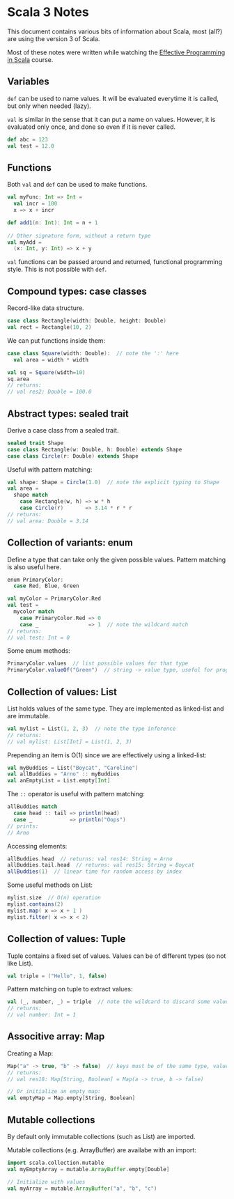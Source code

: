 # Scala 3 Notes

This document contains various bits of information about Scala, most (all?) are using the version 3 of Scala.

Most of these notes were written while watching the [Effective Programming in Scala](https://www.coursera.org/learn/effective-scala) course.

## Variables

`def` can be used to name values. It will be evaluated everytime it is called, but only when needed (lazy).

`val` is similar in the sense that it can put a name on values. However, it is evaluated only once, and done so even if it is never called.
 
```scala
def abc = 123
val test = 12.0
```


## Functions

Both `val` and `def` can be used to make functions.

```scala
val myFunc: Int => Int =
  val incr = 100
  x => x + incr

def add1(n: Int): Int = n + 1
  
// Other signature form, without a return type
val myAdd =
  (x: Int, y: Int) => x + y
```

`val` functions can be passed around and returned, functional programming style. This is not possible with `def`.


## Compound types: case classes

Record-like data structure.

```scala
case class Rectangle(width: Double, height: Double)
val rect = Rectangle(10, 2)
````

We can put functions inside them:
```scala
case class Square(width: Double):  // note the ':' here
  val area = width * width

val sq = Square(width=10)
sq.area
// returns:
// val res2: Double = 100.0
```


## Abstract types: sealed trait

Derive a case class from a sealed trait.

```scala
sealed trait Shape
case class Rectangle(w: Double, h: Double) extends Shape
case class Circle(r: Double) extends Shape
```

Useful with pattern matching:
```scala
val shape: Shape = Circle(1.0)  // note the explicit typing to Shape
val area =
  shape match
    case Rectangle(w, h) => w * h
    case Circle(r)       => 3.14 * r * r
// returns:
// val area: Double = 3.14
```


## Collection of variants: enum

Define a type that can take only the given possible values.
Pattern matching is also useful here.

```scala
enum PrimaryColor:
  case Red, Blue, Green

val myColor = PrimaryColor.Red
val test =
  mycolor match
    case PrimaryColor.Red => 0
    case _                => 1  // note the wildcard match
// returns:
// val test: Int = 0
```

Some enum methods:
```scala
PrimaryColor.values  // list possible values for that type
PrimaryColor.valueOf("Green")  // string -> value type, useful for programmatic access
```

## Collection of values: List

List holds values of the same type. They are implemented as linked-list and are immutable.

```scala
val mylist = List(1, 2, 3)  // note the type inference
// returns:
// val mylist: List[Int] = List(1, 2, 3)
```

Prepending an item is O(1) since we are effectively using a linked-list:
```scala
val myBuddies = List("Boycat", "Caroline")
val allBuddies = "Arno" :: myBuddies
val anEmptyList = List.empty[Int]
```

The `::` operator is useful with pattern matching:
```scala
allBuddies match
  case head :: tail => println(head)
  case _            => println("Oops")
// prints:
// Arno
```

Accessing elements:
```scala
allBuddies.head  // returns: val res14: String = Arno
allBuddies.tail.head  // returns: val res15: String = Boycat
allBuddies(1)  // linear time for random access by index
```

Some useful methods on List:
```scala
mylist.size  // O(n) operation
mylist.contains(2)
mylist.map( x => x + 1 )
mylist.filter( x => x < 2)
```


## Collection of values: Tuple

Tuple contains a fixed set of values. Values can be of different types (so not like List).

```scala
val triple = ("Hello", 1, false)
```

Pattern matching on tuple to extract values:
```scala
val (_, number, _) = triple  // note the wildcard to discard some values
// returns:
// val number: Int = 1
```

## Associtive array: Map

Creating a Map:
```scala
Map("a" -> true, "b" -> false)  // keys must be of the same type, values must be of the same type
// returns:
// val res18: Map[String, Boolean] = Map(a -> true, b -> false)

// Or initialize an empty map:
val emptyMap = Map.empty[String, Boolean]
```



## Mutable collections

By default only immutable collections (such as List) are imported.

Mutable collections (e.g. ArrayBuffer) are availabe with an import:
```scala
import scala.collection.mutable
val myEmptyArray = mutable.ArrayBuffer.empty[Double]

// Initialize with values
val myArray = mutable.ArrayBuffer("a", "b", "c")
```


